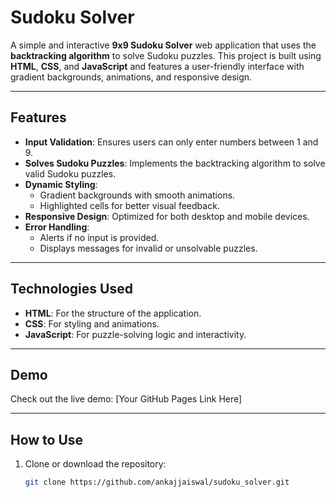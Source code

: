 # Sudoku Solver

A simple and interactive **9x9 Sudoku Solver** web application that uses the **backtracking algorithm** to solve Sudoku puzzles. This project is built using **HTML**, **CSS**, and **JavaScript** and features a user-friendly interface with gradient backgrounds, animations, and responsive design.

---

## **Features**

- **Input Validation**: Ensures users can only enter numbers between 1 and 9.
- **Solves Sudoku Puzzles**: Implements the backtracking algorithm to solve valid Sudoku puzzles.
- **Dynamic Styling**:
  - Gradient backgrounds with smooth animations.
  - Highlighted cells for better visual feedback.
- **Responsive Design**: Optimized for both desktop and mobile devices.
- **Error Handling**:
  - Alerts if no input is provided.
  - Displays messages for invalid or unsolvable puzzles.

---

## **Technologies Used**

- **HTML**: For the structure of the application.
- **CSS**: For styling and animations.
- **JavaScript**: For puzzle-solving logic and interactivity.

---

## **Demo**

Check out the live demo: [Your GitHub Pages Link Here]

---

## **How to Use**

1. Clone or download the repository:
   ```bash
   git clone https://github.com/ankajjaiswal/sudoku_solver.git
